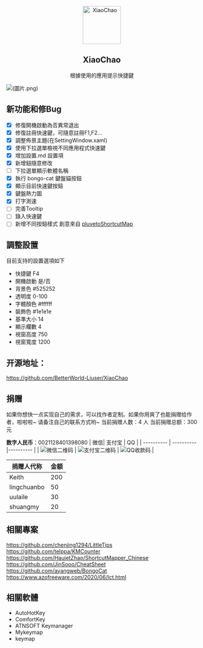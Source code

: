 <p align="center">
 <img width="100px" src="https://raw.githubusercontent.com/BetterWorld-Liuser/XiaoChao/master/resources/document.ico" align="center" alt="XiaoChao" />
 <h2 align="center">XiaoChao</h2>
 <p align="center">根據使用的應用提示快捷鍵</p>
</p>



![(圖片.png)](https://raw.githubusercontent.com/jafeeye/XiaoChao/refs/heads/master/picture/%E5%9C%96%E7%89%87.png)


## 新功能和修Bug
- [x] 修復開機啟動為否異常退出
- [x] 修復註冊快速鍵，可隨意註冊F1,F2...
- [x] 調整佈景主題(在SettingWindow.xaml)
- [x] 使用下拉選單檢視不同應用程式快速鍵
- [x] 增加設置.md 設置項
- [x] 新增鈕隨意修改
- [ ] 下拉選單顯示軟體名稱
- [x] 執行 bongo-cat 鍵盤貓按鈕
- [x] 顯示目前快速鍵按鈕
- [x] 鍵盤熱力圖
- [x] 打字測速
- [ ] 完善Tooltip
- [ ] 錄入快速鍵
- [ ] 新增不同按鈕樣式 創意來自 [pluvetoShortcutMap](https://github.com/pluveto/ShortcutMap?tab=readme-ov-file)

## 調整設置

目前支持的設置選項如下

- 快捷鍵 F4
- 開機啟動 是/否
- 背景色 #525252
- 透明度 0-100
- 字體顏色 #ffffff
- 裝飾色 #1e1e1e
- 基準大小 14
- 顯示欄數 4
- 視窗高度 750
- 視窗寬度 1200



## 开源地址：

https://github.com/BetterWorld-Liuser/XiaoChao


## 捐赠

如果你想快一点实现自己的需求，可以找作者定制。如果你用爽了也能捐赠给作者，啦啦啦~
请备注自己的联系方式哟~
当前捐赠人数：4 人
当前捐赠总额：300 元


**数字人民币**：0021128401398080
| 微信| 支付宝 | QQ |
| ---------- | ---------- |---------- |
| ![微信二维码](https://github.com/BetterWorld-Liuser/XiaoChao/blob/master/picture/微信收款.png) |  ![支付宝二维码](https://github.com/BetterWorld-Liuser/XiaoChao/blob/master/picture/支付宝收款.jpg) | ![QQ收款码](https://github.com/BetterWorld-Liuser/XiaoChao/blob/master/picture/QQ收款码.png) |

| 捐赠人代称  | 金额 |
| ----------- | ---- |
| Keith       | 200  |
| lingchuanbo | 50   |
| uulaile     | 30   | 
| shuangmy    | 20   |


## 相關專案
https://github.com/chenjing1294/LittleTips  
https://github.com/telppa/KMCounter  
https://github.com/HaujetZhao/ShortcutMapper_Chinese  
https://github.com/JinSooo/CheatSheet  
https://github.com/ayangweb/BongoCat  
https://www.azofreeware.com/2020/06/lct.html  

## 相關軟體
- AutoHotKey   
- ComfortKey  
- ATNSOFT Keymanager
- Mykeymap
- keymap
